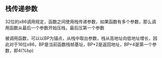 栈传递参数
---

32位的x86调用规定，函数之间使用栈传递参数，如果函数有多个参数，那么调用函数从最后一个参数开始压栈，最后压第一个参数

被调用函数，可以以BP为锚点，从栈中取出参数，栈从高地址向低地址增长，因此对于16位x86，BP是当前函数栈帧基址，BP+2是返回地址，BP+4是第一个参数，即4(%bp)
